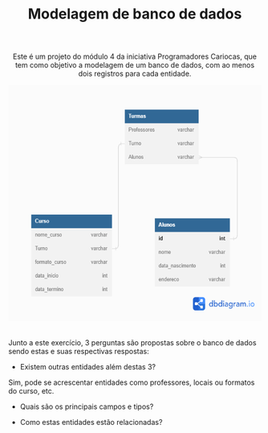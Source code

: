 # <p align="center" style="bold"> Modelagem de banco de dados <p>
<br>
<p align="center">Este é um projeto do módulo 4 da iniciativa Programadores Cariocas, que tem como objetivo a modelagem de um banco de dados, com ao menos dois registros para cada entidade. 

<p align="center">
<img width="650" height="470" src="src/assets/to_readme/Banco de dados Resilia.png">
</p>
<br>
Junto a este exercício, 3 perguntas são propostas sobre o banco de dados sendo estas e suas respectivas respostas: </p>

- Existem outras entidades além destas 3?
<p>Sim, pode se acrescentar entidades como professores, locais ou formatos do curso, etc.</p>

- Quais são os principais campos e tipos?


- Como estas entidades estão relacionadas?

<br>
